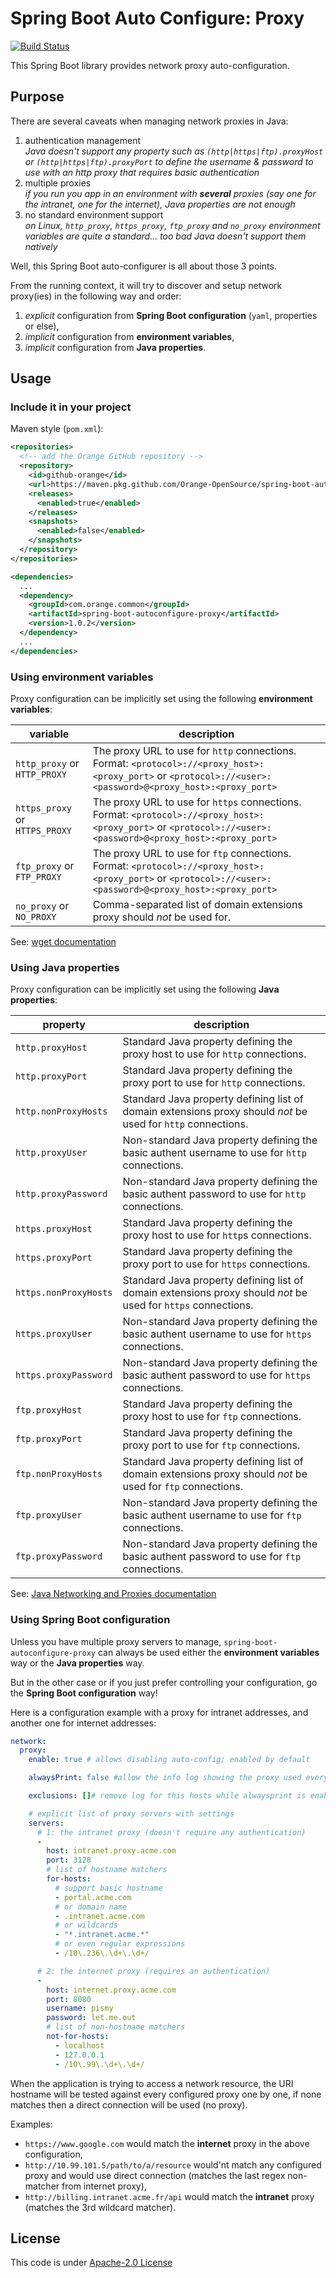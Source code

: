 # Spring Boot Auto Configure: Proxy
[![Build Status](https://travis-ci.org/Orange-OpenSource/spring-boot-autoconfigure-proxy.svg?branch=master)](https://travis-ci.org/Orange-OpenSource/spring-boot-autoconfigure-proxy)
<!-- [![Download](https://api.bintray.com/packages/orange-opensource/maven/spring-boot-autoconfigure-proxy/images/download.svg) ](https://bintray.com/orange-opensource/maven/spring-boot-autoconfigure-proxy/_latestVersion) -->

This Spring Boot library provides network proxy auto-configuration.


<a name="purpose"/>

## Purpose

There are several caveats when managing network proxies in Java:
1. authentication management \
    _Java doesn't support any property such as `(http|https|ftp).proxyHost` or `(http|https|ftp).proxyPort` to define the username & 
    password to use with an http proxy that requires basic authentication_
2. multiple proxies \
    _if you run you app in an environment with **several** proxies (say one for the intranet, one for the internet),
    Java properties are not enough_
3. no standard environment support \
    _on Linux, `http_proxy`, `https_proxy`, `ftp_proxy` and `no_proxy` environment variables are quite a standard...
    too bad Java doesn't support them natively_

Well, this Spring Boot auto-configurer is all about those 3 points.

From the running context, it will try to discover and setup network proxy(ies) in the following way and order:
1. _explicit_ configuration from **Spring Boot configuration** (`yaml`, properties or else),
2. _implicit_ configuration from **environment variables**,
3. _implicit_ configuration from **Java properties**.

<a name="usage"/>


## Usage

### Include it in your project

Maven style (`pom.xml`):

```xml
<repositories>
  <!-- add the Orange GitHub repository -->
  <repository>
    <id>github-orange</id>
    <url>https://maven.pkg.github.com/Orange-OpenSource/spring-boot-autoconfigure-proxy</url>
    <releases>
      <enabled>true</enabled>
    </releases>
    <snapshots>
      <enabled>false</enabled>
    </snapshots>
  </repository>
</repositories>

<dependencies>
  ...
  <dependency>
    <groupId>com.orange.common</groupId>
    <artifactId>spring-boot-autoconfigure-proxy</artifactId>
    <version>1.0.2</version>
  </dependency>
  ...
</dependencies>
```

### Using environment variables

Proxy configuration can be implicitly set using the following **environment variables**:

variable                       | description
------------------------------ | ------------------------------------------------
`http_proxy` or `HTTP_PROXY`   | The proxy URL to use for `http` connections. Format: `<protocol>://<proxy_host>:<proxy_port>` or `<protocol>://<user>:<password>@<proxy_host>:<proxy_port>`
`https_proxy` or `HTTPS_PROXY` | The proxy URL to use for `https` connections. Format: `<protocol>://<proxy_host>:<proxy_port>` or `<protocol>://<user>:<password>@<proxy_host>:<proxy_port>`
`ftp_proxy` or `FTP_PROXY`     | The proxy URL to use for `ftp` connections. Format: `<protocol>://<proxy_host>:<proxy_port>` or `<protocol>://<user>:<password>@<proxy_host>:<proxy_port>`
`no_proxy` or `NO_PROXY`       | Comma-separated list of domain extensions proxy should _not_ be used for.

See: [wget documentation](https://www.gnu.org/software/wget/manual/html_node/Proxies.html)


### Using Java properties

Proxy configuration can be implicitly set using the following **Java properties**:

property              | description
--------------------- | ------------------------------------------------
`http.proxyHost`      | Standard Java property defining the proxy host to use for `http` connections.
`http.proxyPort`      | Standard Java property defining the proxy port to use for `http` connections.
`http.nonProxyHosts`  | Standard Java property defining list of domain extensions proxy should _not_ be used for `http` connections.
`http.proxyUser`      | Non-standard Java property defining the basic authent username to use for `http` connections.
`http.proxyPassword`  | Non-standard Java property defining the basic authent password to use for `http` connections.
`https.proxyHost`      | Standard Java property defining the proxy host to use for `http`s connections.
`https.proxyPort`      | Standard Java property defining the proxy port to use for `https` connections.
`https.nonProxyHosts`  | Standard Java property defining list of domain extensions proxy should _not_ be used for `https` connections.
`https.proxyUser`      | Non-standard Java property defining the basic authent username to use for `https` connections.
`https.proxyPassword`  | Non-standard Java property defining the basic authent password to use for `https` connections.
`ftp.proxyHost`      | Standard Java property defining the proxy host to use for `ftp` connections.
`ftp.proxyPort`      | Standard Java property defining the proxy port to use for `ftp` connections.
`ftp.nonProxyHosts`  | Standard Java property defining list of domain extensions proxy should _not_ be used for `ftp` connections.
`ftp.proxyUser`      | Non-standard Java property defining the basic authent username to use for `ftp` connections.
`ftp.proxyPassword`  | Non-standard Java property defining the basic authent password to use for `ftp` connections.

See: [Java Networking and Proxies documentation](https://docs.oracle.com/javase/8/docs/technotes/guides/net/proxies.html)


### Using Spring Boot configuration

Unless you have multiple proxy servers to manage, `spring-boot-autoconfigure-proxy` can always be used either the 
**environment variables** way or the **Java properties** way.

But in the other case or if you just prefer controlling your configuration, go the **Spring Boot configuration** way! 

Here is a configuration example with a proxy for intranet addresses, and another one for internet addresses:

```yaml
network:
  proxy:
    enable: true # allows disabling auto-config; enabled by default

    alwaysPrint: false #allow the info log showing the proxy used every time a call is made

    exclusions: []# remove log for this hosts while alwaysprint is enabled

    # explicit list of proxy servers with settings
    servers:
      # 1: the intranet proxy (doesn't require any authentication)
      -
        host: intranet.proxy.acme.com
        port: 3128
        # list of hostname matchers
        for-hosts:
          # support basic hostname
          - portal.acme.com
          # or domain name
          - .intranet.acme.com
          # or wildcards
          - "*.intranet.acme.*"
          # or even regular expressions
          - /10\.236\.\d+\.\d+/

      # 2: the internet proxy (requires an authentication)
      -
        host: internet.proxy.acme.com
        port: 8080
        username: pismy
        password: let.me.out
        # list of non-hostname matchers
        not-for-hosts:
          - localhost
          - 127.0.0.1
          - /10\.99\.\d+\.\d+/
```

When the application is trying to access a network resource, the URI hostname will be tested against every configured proxy
one by one, if none matches then a direct connection will be used (no proxy).

Examples:
- `https://www.google.com` would match the **internet** proxy in the above configuration,
- `http://10.99.101.5/path/to/a/resource` would'nt match any configured proxy and would use direct connection (matches the last regex non-matcher from internet proxy),
- `http://billing.intranet.acme.fr/api` would match the **intranet** proxy (matches the 3rd wildcard matcher).

<a name="license"/>

## License

This code is under [Apache-2.0 License](LICENSE.txt)

